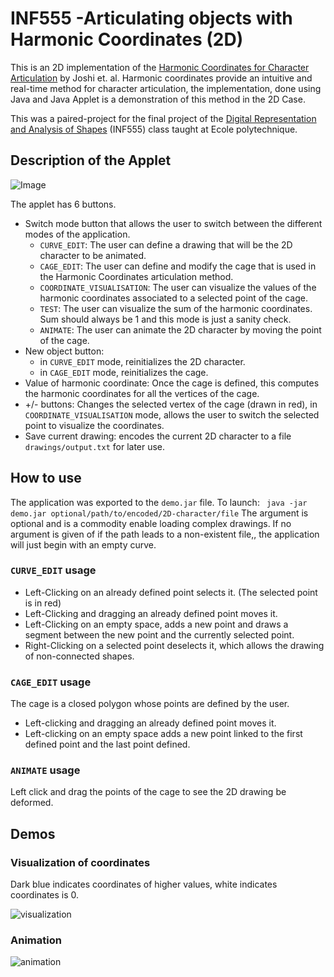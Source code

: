 # INF555 -Articulating objects with Harmonic Coordinates (2D) #

This is an 2D implementation of the [Harmonic Coordinates for Character Articulation](http://dl.acm.org/citation.cfm?id=1276466) by Joshi et. al. 
Harmonic coordinates provide an intuitive and real-time method for character articulation, the implementation, done using Java and Java Applet is a demonstration of this method in the 2D Case.

This was a paired-project for the final project of the [Digital Representation and Analysis of Shapes](http://www.enseignement.polytechnique.fr/informatique/INF555/)
(INF555) class taught at Ecole polytechnique.

## Description of the Applet ##

![Image](https://user-images.githubusercontent.com/13089230/29629130-95a458ce-87ec-11e7-9ea0-d1f95a93c43c.png)


The applet has 6 buttons.
* Switch mode button that allows the user to switch between the different modes of the application.
  * `CURVE_EDIT`: The user can define a drawing that will be the 2D character to be animated.
  * `CAGE_EDIT`: The user can define and modify the cage that is used in the Harmonic Coordinates articulation method.
  * `COORDINATE_VISUALISATION`: The user can visualize the values of the harmonic coordinates associated to a selected point of the cage.
  * `TEST`: The user can visualize the sum of the harmonic coordinates. Sum should always be 1 and this mode is just a sanity check.
  * `ANIMATE`: The user can animate the 2D character by moving the point of the cage.
* New object button:
  * in `CURVE_EDIT` mode, reinitializes the 2D character.
  * in `CAGE_EDIT` mode, reinitializes the cage.
* Value of harmonic coordinate: Once the cage is defined, this computes the harmonic coordinates for all the vertices of the cage.
* +/- buttons: Changes the selected vertex of the cage (drawn in red), in `COORDINATE_VISUALISATION` mode, allows the user to switch the selected point to visualize the coordinates.
* Save current drawing: encodes the current 2D character to a file `drawings/output.txt` for later use.

## How to use ##
The application was exported to the `demo.jar` file. To launch:
` java -jar demo.jar optional/path/to/encoded/2D-character/file`
The argument is optional and is a commodity enable loading complex drawings. If no argument is given of if the path leads to a non-existent file,,
the application will just begin with an empty curve.

### `CURVE_EDIT` usage ###
* Left-Clicking on an already defined point selects it. (The selected point is in red)
* Left-Clicking and dragging an already defined point moves it.
* Left-Clicking on an empty space, adds a new point and draws a segment between the new point and the currently selected point.
* Right-Clicking on a selected point deselects it, which allows the drawing of non-connected shapes.

### `CAGE_EDIT` usage ###
The cage is a closed polygon whose points are defined by the user.
* Left-clicking and dragging an already defined point moves it.
* Left-clicking on an empty space adds a new point linked to the first defined point and the last point defined.

### `ANIMATE` usage ###
Left click and drag the points of the cage to see the 2D drawing be deformed.

## Demos ##

### Visualization of coordinates ###
Dark blue indicates coordinates of higher values, white indicates coordinates is 0.


![visualization](https://user-images.githubusercontent.com/13089230/29629475-dc24c99a-87ed-11e7-92ec-4ec33b528775.gif)



### Animation ###

![animation](https://user-images.githubusercontent.com/13089230/29629684-96005aa0-87ee-11e7-8b3f-8daba8e80e57.gif)
